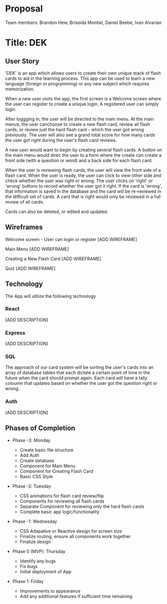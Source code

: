 # Proposal
Team members: Brandon Hew, Briseida Montiel, Daniel Beebe, Ivan Alvarian

# Title: DEK

## User Story

'DEK' is an app which allows users to create their own unique stack of flash cards to aid in the learning process. This app can be used to learn a new language (foreign or programming) or any new subject which requires memorization.

When a new user visits the app, the first screen is a Welcome screen where the user can register to create a unique login. A registered user can simply login.

After loggging in, the user will be directed to the main menu. At the main menus, the user canchoose to create a new flash card, review all flash cards, or review just the hard flash card - which the user got wrong previously. The user will also see a grand total score for how many cards the user got right during the user's flash card reviews.

A new user would want to begin by creating several flash cards. A button on the main menu would direc the user to a form where the create can create a front side (with a question or word) and a back side for each flash card. 

When the user is reviewing flash cards, the user will view the front side of a flash card. When the user is ready, the user can click to view other side and check whether the user was right or wrong. The user clicks on 'right' or 'wrong' buttons to record whether the user got it right. If the card is 'wrong', that information is saved in the database and the card will be re-reviewed in the difficult set of cards. A card that is right would only be reviewed in a full review of all cards.

Cards can also be deleted, or edited and updated.

## Wireframes

Welcome screen - User can login or register
[ADD WIREFRAME]

Main Menu
[ADD WIREFRAME]

Creating a New Flash Card
[ADD WIREFRAME]

Quiz
[ADD WIREFRAME]

## Technology

The App will utilize the following technology

### React
[ADD DESCRIPTION]

### Express
[ADD DESCRIPTION]

### SQL
The approach of our card system will be sorting the user's cards into an array of database tables that each dictate a certain point of time in the future when the card should prompt again. Each card will have a tally coloumn that updates based on whether the user got the question right or wrong.

### Auth
[ADD DESCRIPTION]

## Phases of Completion

* Phase -3: Monday
    * Create basic file structure
    * Add Auth
    * Create database
    * Component for Main Menu
    * Component for Creating Flash Card
    * Basic CSS Style

* Phase -2: Tuesday
    * CSS animations for flash card review/flip
    * Components for reviewing all flash cards
    * Separate Component for reviewing only the hard flash cards
    * Complete basic app logic/functionality

* Phase -1: Wednesday
    * CSS Adapative or Reactive design for screen size
    * Finalize routing, ensure all components work together
    * Finalize design

* Phase 0 (MVP): Thursday
    * Identify any bugs
    * Fix bugs
    * Initial deployment of App

* Phase 1: Friday
    * Improvements to appearance
    * Add any additional features if sufficient time remaining

